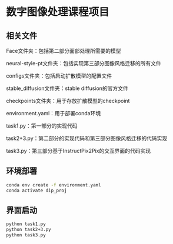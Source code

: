 # 数字图像处理课程项目

## 相关文件

Face文件夹：包括第二部分面部处理所需要的模型

neural-style-pt文件夹：包括实现第三部分图像风格迁移的所有文件

configs文件夹：包括启动扩散模型的配置文件

stable_diffusion文件夹：stable diffusion的官方文件

checkpoints文件夹：用于存放扩散模型的checkpoint

environment.yaml：用于部署conda环境

task1.py：第一部分的实现代码

task2+3.py：第二部分的实现代码和第三部分图像风格迁移的代码实现

task3.py：第三部分基于InstructPix2Pix的交互界面的代码实现

## 环境部署

```sh
conda env create -f environment.yaml
conda activate dip_proj
```

## 界面启动

```sh
python task1.py
python task2+3.py
python task3.py
```


